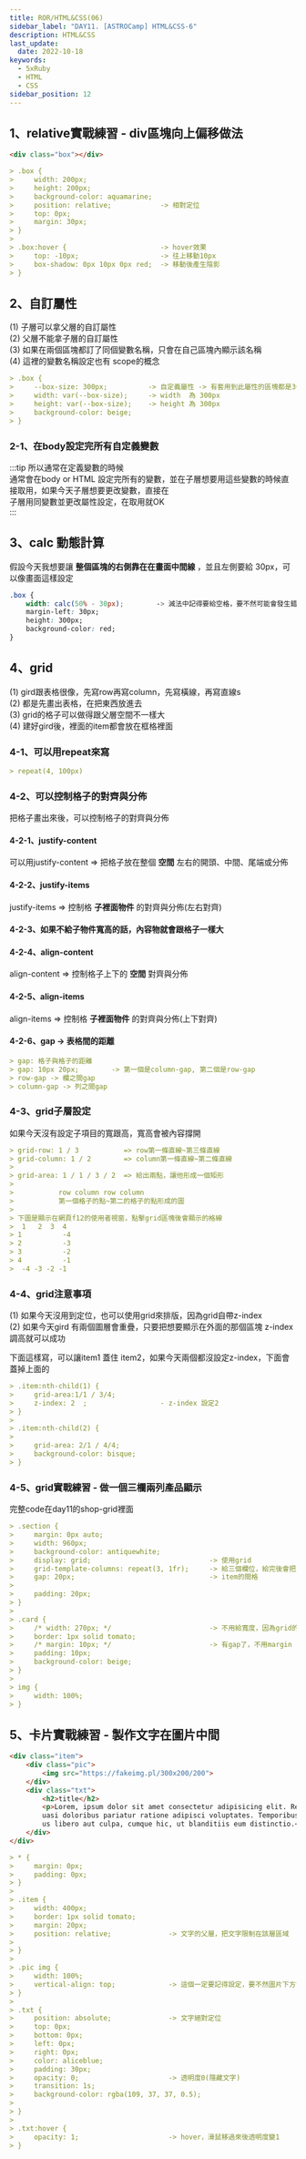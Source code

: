 ```yaml
---
title: ROR/HTML&CSS(06)
sidebar_label: "DAY11. [ASTROCamp] HTML&CSS-6"
description: HTML&CSS
last_update:
  date: 2022-10-18
keywords:
  - 5xRuby
  - HTML
  - CSS
sidebar_position: 12
---
```



1、relative實戰練習 - div區塊向上偏移做法
------

```HTML
<div class="box"></div>
```

```markdown
> .box {
>     width: 200px;
>     height: 200px;
>     background-color: aquamarine;
>     position: relative;            -> 相對定位
>     top: 0px;
>     margin: 30px; 
> }
> 
> .box:hover {                       -> hover效果
>     top: -10px;                    -> 往上移動10px
>     box-shadow: 0px 10px 0px red;  -> 移動後產生陰影
> }
```


2、自訂屬性
------

(1) 子層可以拿父層的自訂屬性    
(2) 父層不能拿子層的自訂屬性    
(3) 如果在兩個區塊都訂了同個變數名稱，只會在自己區塊內顯示該名稱    
(4) 這裡的變數名稱設定也有 scope的概念  

```markdown
> .box {
>     --box-size: 300px;          -> 自定義屬性 -> 有套用到此屬性的區塊都是300px
>     width: var(--box-size);     -> width  為 300px
>     height: var(--box-size);    -> height 為 300px
>     background-color: beige;
> }
```

### 2-1、在body設定完所有自定義變數
:::tip
所以通常在定義變數的時候  
通常會在body or HTML 設定完所有的變數，並在子層想要用這些變數的時候直接取用，如果今天子層想要更改變數，直接在     
子層用同變數並更改屬性設定，在取用就OK    
:::


3、calc 動態計算
------

假設今天我想要讓 **整個區塊的右側靠在在畫面中間線** ，並且左側要給 30px，可以像畫面這樣設定
```css
.box {
    width: calc(50% - 30px);        -> 減法中記得要給空格，要不然可能會發生錯誤
    margin-left: 30px;
    height: 300px;
    background-color: red;
}
```



4、grid
------
(1) gird跟表格很像，先寫row再寫column，先寫橫線，再寫直線s   
(2) 都是先畫出表格，在把東西放進去  
(3) grid的格子可以做得跟父層空間不一樣大    
(4) 建好gird後，裡面的item都會放在框格裡面  


### 4-1、可以用repeat來寫
```markdown
> repeat(4, 100px)
```

### 4-2、可以控制格子的對齊與分佈

把格子畫出來後，可以控制格子的對齊與分佈   


#### 4-2-1、justify-content
可以用justify-content => 把格子放在整個 **空間** 左右的開頭、中間、尾端或分佈   


#### 4-2-2、justify-items
justify-items => 控制格 **子裡面物件** 的對齊與分佈(左右對齊)


#### 4-2-3、如果不給子物件寬高的話，內容物就會跟格子一樣大

#### 4-2-4、align-content
align-content => 控制格子上下的 **空間** 對齊與分佈

#### 4-2-5、align-items
align-items   => 控制格 **子裡面物件** 的對齊與分佈(上下對齊)


#### 4-2-6、gap -> 表格間的距離
```markdown
> gap: 格子與格子的距離
> gap: 10px 20px;        -> 第一個是column-gap, 第二個是row-gap
> row-gap -> 欄之間gap
> column-gap -> 列之間gap
```


### 4-3、grid子層設定

如果今天沒有設定子項目的寬跟高，寬高會被內容撐開
```markdown
> grid-row: 1 / 3           => row第一條直線~第三條直線
> grid-column: 1 / 2        => column第一條直線~第二條直線
> 
> grid-area: 1 / 1 / 3 / 2  => 給出兩點，讓他形成一個矩形
> 
>           row column row column
>           第一個格子的點~第二的格子的點形成的圖
> 
> 下圖是顯示在網頁f12的使用者視窗，點擊grid區塊後會顯示的格線
>  1   2  3  4 
> 1          -4
> 2          -3
> 3          -2
> 4          -1
>  -4 -3 -2 -1
```


### 4-4、grid注意事項

(1) 如果今天沒用到定位，也可以使用grid來排版，因為grid自帶z-index   
(2) 如果今天gird 有兩個圖層會重疊，只要把想要顯示在外面的那個區塊 z-index 調高就可以成功    


下面這樣寫，可以讓item1 蓋住 item2，如果今天兩個都沒設定z-index，下面會蓋掉上面的
```markdown
> .item:nth-child(1) {
>     grid-area:1/1 / 3/4;
>     z-index: 2  ;                  - z-index 設定2
> }
> 
> .item:nth-child(2) {
> 
>     grid-area: 2/1 / 4/4;
>     background-color: bisque;
> }
```



### 4-5、grid實戰練習 - 做一個三欄兩列產品顯示

完整code在day11的shop-grid裡面


```markdown
> .section {
>     margin: 0px auto;
>     width: 960px;
>     background-color: antiquewhite;          
>     display: grid;                             -> 使用grid                    
>     grid-template-columns: repeat(3, 1fr);     -> 給三個欄位，給完後會把之後的item放進裡面
>     gap: 20px;                                 -> item的間格
> 
>     padding: 20px;
> }
> 
> .card {
>     /* width: 270px; */                        -> 不用給寬度，因為grid的特性，沒width的情況下，會值填滿該格
>     border: 1px solid tomato;
>     /* margin: 10px; */                        -> 有gap了，不用margin
>     padding: 10px;
>     background-color: beige;
> }
> 
> img {
>     width: 100%;
> }
```




5、卡片實戰練習 - 製作文字在圖片中間
------

```HTML
<div class="item">
    <div class="pic">
        <img src="https://fakeimg.pl/300x200/200">
    </div>
    <div class="txt">
        <h2>title</h2>
        <p>Lorem, ipsum dolor sit amet consectetur adipisicing elit. Repellat sed quisquam, q
        uasi doloribus pariatur ratione adipisci voluptates. Temporibus nam quibusdam possim
        us libero aut culpa, cumque hic, ut blanditiis eum distinctio.</p>
    </div>
</div>
```



```markdown
> * {
>     margin: 0px;
>     padding: 0px;
> }
> 
> .item {
>     width: 400px;
>     border: 1px solid tomato;
>     margin: 20px;
>     position: relative;              -> 文字的父層，把文字限制在該層區域
> 
> }
> 
> .pic img {
>     width: 100%;
>     vertical-align: top;             -> 這個一定要記得設定，要不然圖片下方會有一塊空白
> }
> 
> .txt {
>     position: absolute;              -> 文字絕對定位
>     top: 0px;
>     bottom: 0px;
>     left: 0px;
>     right: 0px;
>     color: aliceblue;
>     padding: 30px;
>     opacity: 0;                      -> 透明度0(隱藏文字)
>     transition: 1s;
>     background-color: rgba(109, 37, 37, 0.5);
> 
> }
> 
> .txt:hover {
>     opacity: 1;                      -> hover，滑鼠移過來後透明度變1
> }
```



